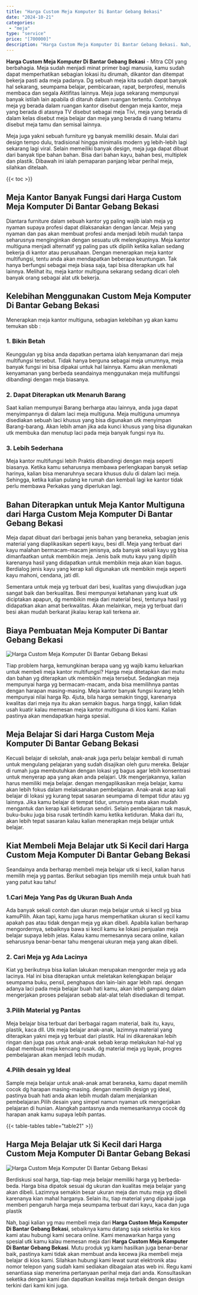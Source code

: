```yaml
---
title: "Harga Custom Meja Komputer Di Bantar Gebang Bekasi"
date: "2024-10-21"
categories:
 - "meja"
type: "service"
price: "[700000]"
description: "Harga Custom Meja Komputer Di Bantar Gebang Bekasi. Nah, bagi kalian yg mau membeli meja dari **Harga Custom Meja Komputer Di Bantar Gebang Bekasi**, sebaikn..."
---
```


**Harga Custom Meja Komputer Di Bantar Gebang Bekasi** - Mitra CDI yang berbahagia. Meja sudah menjadi minat primer bagi manusia, kamu sudah dapat memperhatikan sebagian lokasi itu dirumah, dikantor dan ditempat bekerja pasti ada meja padanya. Dg sebuah meja kita sudah dapat banyak hal sekarang, seumpama belajar, pembicaraan, rapat, berprofesi, menulis membaca dan segala Aktifitas lainnya. Meja juga sekarang mempunyai banyak istilah lain apabila di ditaruh dalam ruangan tertentu. Contohnya meja yg berada dalam ruangan kantor disebut dengan meja kantor, meja yang berada di atasnya TV disebut sebagai meja Tivi, meja yang berada di dalam kelas disebut meja belajar dan meja yang berada di ruang tetamu disebut meja tamu dan semisal lainnya.

Meja juga yakni sebuah furniture yg banyak memiliki desain. Mulai dari design tempo dulu, tradisional hingga minimalis modern yg lebih-lebih lagi sekarang lagi viral. Selain memeiliki banyak design, meja juga dapat dibuat dari banyak tipe bahan bahan. Bisa dari bahan kayu, bahan besi, multiplek dan plastik. Dibawah ini ialah pemaparan panjang lebar perihal meja, silahkan ditelaah.

{{< toc >}}

## Meja Kantor Banyak Fungsi dari Harga Custom Meja Komputer Di Bantar Gebang Bekasi

Diantara furniture dalam sebuah kantor yg paling wajib ialah meja yg nyaman supaya profesi dapat dilaksanakan dengan lancar. Meja yang nyaman dan pas akan membuat profesi anda menjadi lebih mudah tanpa seharusnya menginginkan dengan sesuatu utk melengkapinya. Meja kantor multiguna menjadi alternatif yg paling pas utk dipilih ketika kalian sedang bekerja di kantor atau perusahaan. Dengan menerapkan meja kantor multifungsi, tentu anda akan mendapatkan beberapa keuntungan. Tak hanya berfungsi sebagai meja biasa saja, tapi bisa diterapkan utk hal lainnya. Melihat itu, meja kantor multiguna sekarang sedang dicari oleh banyak orang sebagai alat utk bekerja.

## Kelebihan Menggunakan Custom Meja Komputer Di Bantar Gebang Bekasi

Menerapkan meja kantor multiguna, sebagian kelebihan yg akan kamu temukan sbb :

### 1\. Bikin Betah

Keunggulan yg bisa anda dapatkan pertama ialah kenyamanan dari meja multifungsi tersebut. Tidak hanya berguna sebagai meja umumnya, meja banyak fungsi ini bisa dipakai untuk hal lainnya. Kamu akan menikmati kenyamanan yang berbeda seandainya menggunakan meja multifungsi dibandingi dengan meja biasanya.

### 2\. Dapat Diterapkan utk Menaruh Barang

Saat kalian mempunyai Barang berharga atau lainnya, anda juga dapat menyimpannya di dalam laci meja multiguna. Meja multiguna umumnya disediakan sebuah laci khusus yang bisa digunakan utk menyimpan Barang-barang. Akan lebih aman jika ada kunci khusus yang bisa digunakan utk membuka dan menutup laci pada meja banyak fungsi nya itu.

### 3\. Lebih Sederhana

Meja kantor multifungsi lebih Praktis dibandingi dengan meja seperti biasanya. Ketika kamu seharusnya membawa perlengkapan banyak setiap harinya, kalian bisa menaruhnya secara khusus dulu di dalam laci meja. Sehingga, ketika kalian pulang ke rumah dan kembali lagi ke kantor tidak perlu membawa Perkakas yang diperlukan lagi.

## Bahan Diterapkan untuk Meja Kantor Multiguna dari Harga Custom Meja Komputer Di Bantar Gebang Bekasi

Meja dapat dibuat dari berbagai jenis bahan yang beraneka, sebagian jenis material yang diaplikasikan seperti kayu, besi dll. Meja yang terbuat dari kayu malahan bermacam-macam jenisnya, ada banyak sekali kayu yg bisa dimanfaatkan untuk membikin meja. Jenis baik mutu kayu yang dipilih karenanya hasil yang didapatkan untuk membikin meja akan kian bagus. Berdialog jenis kayu yang kerap kali digunakan utk membikin meja seperti kayu mahoni, cendana, jati dll.

Sementara untuk meja yg terbuat dari besi, kualitas yang diwujudkan juga sangat baik dan berkualitas. Besi mempunyai ketahanan yang kuat utk diciptakan apapun, dg membikin meja dari material besi, tentunya hasil yg didapatkan akan amat berkwalitas. Akan melainkan, meja yg terbuat dari besi akan mudah berkarat jikalau kerap kali terkena air.

## Biaya Pembuatan Meja Komputer Di Bantar Gebang Bekasi

![Harga Custom Meja Komputer Di Bantar Gebang Bekasi](/images/meja/meja-dewasa-022.jpg)

Tiap problem harga, kemungkinan berapa uang yg wajib kamu keluarkan untuk membeli meja kantor multifungsi? Harga meja ditetapkan dari mutu dan bahan yg diterapkan utk membikin meja tersebut. Sedangkan meja mempunyai harga yg bermacam-macam, anda bisa memilihnya pantas dengan harapan masing-masing. Meja kantor banyak fungsi kurang lebih mempunyai nilai harga Rp. 4juta, bila harga semakin tinggi, karenanya kwalitas dari meja nya itu akan semakin bagus. harga tinggi, kalian tidak usah kuatir kalau memesan meja kantor multiguna di kios kami. Kalian pastinya akan mendapatkan harga spesial.

## Meja Belajar Si dari Harga Custom Meja Komputer Di Bantar Gebang Bekasi

Kecuali belajar di sekolah, anak-anak juga perlu belajar kembali di rumah untuk mengulang pelajaran yang sudah disajikan oleh guru mereka. Belajar di rumah juga membutuhkan dengan lokasi yg bagus agar lebih konsentrasi untuk menyerap apa yang akan anda pelajari. Utk mengerjakannya, kalian harus memiliki meja belajar. dengan mengaplikasikan meja belajar, kamu akan lebih fokus dalam melaksanakan pembelajaran. Anak-anak acap kali belajar di lokasi yg kurang tepat sasaran seumpama di tempat tidur atau yg lainnya. Jika kamu belajar di tempat tidur, umumnya mata akan mudah mengantuk dan kerap kali ketiduran sendiri. Selain pembelajaran tak masuk, buku-buku juga bisa rusak tertindih kamu ketika ketiduran. Maka dari itu, akan lebih tepat sasaran kalau kalian menerapkan meja belajar untuk belajar.

## Kiat Membeli Meja Belajar utk Si Kecil dari Harga Custom Meja Komputer Di Bantar Gebang Bekasi

Seandainya anda berharap membeli meja belajar utk si kecil, kalian harus memilih meja yg pantas. Berikut sebagian tips memilih meja untuk buah hati yang patut kau tahu!

### 1.Cari Meja Yang Pas dg Ukuran Buah Anda

Ada banyak sekali contoh dan ukuran meja belajar untuk si kecil yg bisa kamuPilih. Akan tapi, kamu juga harus memperhatikan ukuran si kecil kamu apakah pas atau tidak dengan meja yg akan dibeli. Apabila kalian berharap mengordernya, sebaiknya bawa si kecil kamu ke lokasi penjualan meja belajar supaya lebih jelas. Kalau kamu memesannya secara online, kalian seharusnya benar-benar tahu mengenai ukuran meja yang akan dibeli.

### 2\. Cari Meja yg Ada Lacinya

Kiat yg berikutnya bisa kalian lakukan merupakan mengorder meja yg ada lacinya. Hal ini bisa diterapkan untuk meletakan kelengkapan belajar seumpama buku, pensil, penghapus dan lain-lain agar lebih rapi. dengan adanya laci pada meja belajar buah hati kamu, akan lebih gampang dalam mengerjakan proses pelajaran sebab alat-alat telah disediakan di tempat.

### 3.Pilih Material yg Pantas

Meja belajar bisa terbuat dari berbagai ragam material, baik itu, kayu, plastik, kaca dll. Utk meja belajar anak-anak, lazimnya material yang diterapkan yakni meja yg terbuat dari plastik. Hal ini dikarenakan lebih ringan dan juga pas untuk anak-anak sebab kerap melakukan hal-hal yg dapat membuat meja kencang rusak. dg material meja yg layak, progres pembelajaran akan menjadi lebih mudah.

### 4.Pilih desain yg Ideal

Sample meja belajar untuk anak-anak amat beraneka, kamu dapat memilih cocok dg harapan masing-masing. dengan memilih design yg ideal, pastinya buah hati anda akan lebih mudah dalam menjalankan pembelajaran.Pilih desain yang simpel namun nyaman utk mengerjakan pelajaran di hunian. Alangkah pantasnya anda memesankannya cocok dg harapan anak kamu supaya lebih pantas.

{{< table-tables table="table21" >}}

## Harga Meja Belajar utk Si Kecil dari Harga Custom Meja Komputer Di Bantar Gebang Bekasi

![Harga Custom Meja Komputer Di Bantar Gebang Bekasi](/images/meja/meja-anak-015.jpg)

Berdiskusi soal harga, tiap-tiap meja belajar memiliki harga yg berbeda-beda. Harga bisa dipatok sesuai dg ukuran dan kualitas meja belajar yang akan dibeli. Lazimnya semakin besar ukuran meja dan mutu meja yg dibeli karenanya kian mahal harganya. Selain itu, tiap material yang dipakai juga memberi pengaruh harga meja seumpama terbuat dari kayu, kaca dan juga plastik

Nah, bagi kalian yg mau membeli meja dari **Harga Custom Meja Komputer Di Bantar Gebang Bekasi**, sebaiknya kamu datang saja seketika ke kios kami atau hubungi kami secara online. Kami menawarkan harga yang spesial utk kamu kalau memesan meja dari **Harga Custom Meja Komputer Di Bantar Gebang Bekasi**. Mutu produk yg kami hasilkan juga benar-benar baik, pastinya kami tidak akan membuat anda kecewa jika membeli meja belajar di kios kami. Silahkan hubungi kami lewat surat elektronik atau nomor telepon yang sudah kami sediakan dibagaian atas web ini. Regu kami senantiasa siap menerima pertanyaan perihal meja dari anda. Konsultasikan seketika dengan kami dan dapatkan kwalitas meja terbaik dengan design terkini dari kami kini juga.
